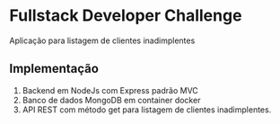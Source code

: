 # Fullstack Developer Challenge

Aplicação para listagem de clientes inadimplentes

## Implementação

1. Backend em NodeJs com Express padrão MVC
2. Banco de dados MongoDB em container docker
3. API REST com método get para listagem de clientes inadimplentes.
